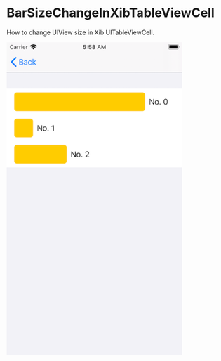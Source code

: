 # BarSizeChangeInXibTableViewCell

How to change UIView size in Xib UITableViewCell.

<img src="https://github.com/mnaruse/BarSizeChangeInXibTableViewCell/blob/master/assets/bar.png" width="400">
